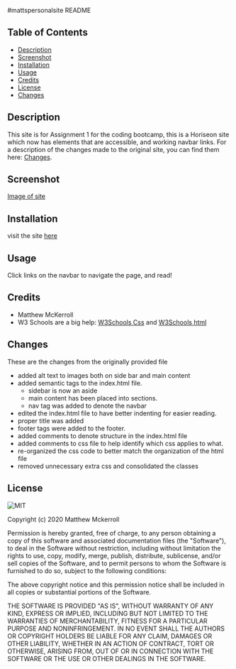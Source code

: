 #mattspersonalsite
README

## Table of Contents

* [Description](#Description)
* [Screenshot](#Screenshot)
* [Installation](#installation)
* [Usage](#usage)
* [Credits](#credits)
* [License](#license)
* [Changes](#Changes)

## Description

This site is for Assignment 1 for the coding bootcamp, this is a Horiseon site which now has elements that are accessible, and working navbar links. For a description of the changes made to the original site, you can find them here: [Changes](#Changes). 

## Screenshot
[Image of site](./assets/images/Screencap-of-website-matthewmckerroll.png)

## Installation

visit the site [here](https://mattmckerroll.github.io/mattspersonalsite/)


## Usage 

Click links on the navbar to navigate the page, and read!


## Credits

* Matthew McKerroll
* W3 Schools are a big help: [W3Schools Css](https://www.w3schools.com/css/) and [W3Schools html](https://www.w3schools.com/html/) 

## Changes 

These are the changes from the originally provided file

* added alt text to images both on side bar and main content
* added semantic tags to the index.html file. 
    * sidebar is now an aside
    * main content has  been placed into sections.
    * nav tag was added to denote the navbar
* edited the index.html file to have better indenting for easier reading.
* proper title was added
* footer tags were added to the footer.
* added comments to denote structure in the index.html file
* added comments to css file to help identify which css applies to what.
* re-organized the css code to better match the organization of the html file
* removed unnecessary extra css and consolidated the classes    

## License

![MIT](https://img.shields.io/apm/l/atomic-design-ui.svg?)

Copyright (c) 2020 Matthew Mckerroll

Permission is hereby granted, free of charge, to any person obtaining a copy
of this software and associated documentation files (the "Software"), to deal
in the Software without restriction, including without limitation the rights
to use, copy, modify, merge, publish, distribute, sublicense, and/or sell
copies of the Software, and to permit persons to whom the Software is
furnished to do so, subject to the following conditions:

The above copyright notice and this permission notice shall be included in all
copies or substantial portions of the Software.

THE SOFTWARE IS PROVIDED "AS IS", WITHOUT WARRANTY OF ANY KIND, EXPRESS OR
IMPLIED, INCLUDING BUT NOT LIMITED TO THE WARRANTIES OF MERCHANTABILITY,
FITNESS FOR A PARTICULAR PURPOSE AND NONINFRINGEMENT. IN NO EVENT SHALL THE
AUTHORS OR COPYRIGHT HOLDERS BE LIABLE FOR ANY CLAIM, DAMAGES OR OTHER
LIABILITY, WHETHER IN AN ACTION OF CONTRACT, TORT OR OTHERWISE, ARISING FROM,
OUT OF OR IN CONNECTION WITH THE SOFTWARE OR THE USE OR OTHER DEALINGS IN THE
SOFTWARE.